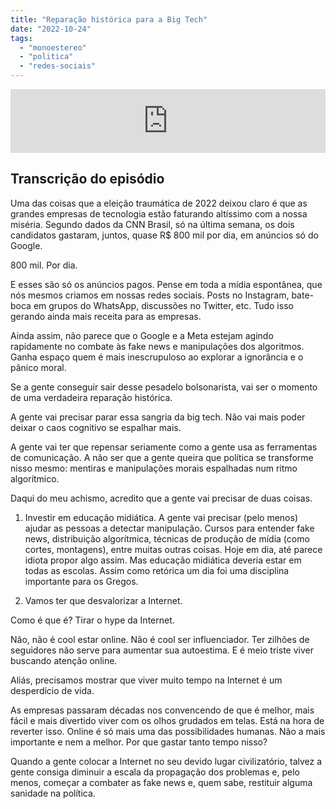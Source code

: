 ```yaml
---
title: "Reparação histórica para a Big Tech"
date: "2022-10-24"
tags: 
  - "monoestereo"
  - "politica"
  - "redes-sociais"
---
```


<iframe src="https://anchor.fm/monoestereo/embed/episodes/Reparao-histrica-para-a-Big-Tech-e1pmh73" height="102px" width="100%" frameborder="0" scrolling="no"></iframe>

## Transcrição do episódio

Uma das coisas que a eleição traumática de 2022 deixou claro é que as grandes empresas de tecnologia estão faturando altíssimo com a nossa miséria. Segundo dados da CNN Brasil, só na última semana, os dois candidatos gastaram, juntos, quase R$ 800 mil por dia, em anúncios só do Google.

800 mil. Por dia.

E esses são só os anúncios pagos. Pense em toda a mídia espontânea, que nós mesmos criamos em nossas redes sociais. Posts no Instagram, bate-boca em grupos do WhatsApp, discussões no Twitter, etc. Tudo isso gerando ainda mais receita para as empresas.

Ainda assim, não parece que o Google e a Meta estejam agindo rapidamente no combate às fake news e manipulações dos algoritmos. Ganha espaço quem é mais inescrupuloso ao explorar a ignorância e o pânico moral.

Se a gente conseguir sair desse pesadelo bolsonarista, vai ser o momento de uma verdadeira reparação histórica.

A gente vai precisar parar essa sangria da big tech. Não vai mais poder deixar o caos cognitivo se espalhar mais.

A gente vai ter que repensar seriamente como a gente usa as ferramentas de comunicação. A não ser que a gente queira que política se transforme nisso mesmo: mentiras e manipulações morais espalhadas num ritmo algorítmico.

Daqui do meu achismo, acredito que a gente vai precisar de duas coisas.

1. Investir em educação midiática. A gente vai precisar (pelo menos) ajudar as pessoas a detectar manipulação. Cursos para entender fake news, distribuição algorítmica, técnicas de produção de mídia (como cortes, montagens), entre muitas outras coisas. Hoje em dia, até parece idiota propor algo assim. Mas educação midiática deveria estar em todas as escolas. Assim como retórica um dia foi uma disciplina importante para os Gregos.
    
2. Vamos ter que desvalorizar a Internet.
    

Como é que é? Tirar o hype da Internet.

Não, não é cool estar online. Não é cool ser influenciador. Ter zilhões de seguidores não serve para aumentar sua autoestima. E é meio triste viver buscando atenção online.

Aliás, precisamos mostrar que viver muito tempo na Internet é um desperdício de vida.

As empresas passaram décadas nos convencendo de que é melhor, mais fácil e mais divertido viver com os olhos grudados em telas. Está na hora de reverter isso. Online é só mais uma das possibilidades humanas. Não a mais importante e nem a melhor. Por que gastar tanto tempo nisso?

Quando a gente colocar a Internet no seu devido lugar civilizatório, talvez a gente consiga diminuir a escala da propagação dos problemas e, pelo menos, começar a combater as fake news e, quem sabe, restituir alguma sanidade na política.
